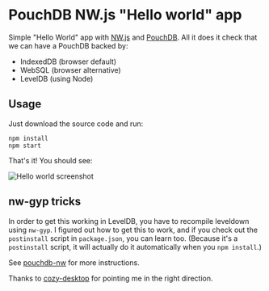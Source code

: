 PouchDB NW.js "Hello world" app
=======================

Simple "Hello World" app with [NW.js](https://github.com/rogerwang/node-webkit)
and [PouchDB](http://pouchdb.com). All it does it check that we can have a PouchDB backed by:

* IndexedDB (browser default)
* WebSQL (browser alternative)
* LevelDB (using Node)

Usage
-----

Just download the source code and run:

```
npm install
npm start
```

That's it! You should see:

![Hello world screenshot](https://raw.githubusercontent.com/nolanlawson/node-webkit-pouchdb-demo/master/screenshot.png)

nw-gyp tricks
-------

In order to get this working in LevelDB, you have to recompile leveldown using `nw-gyp`. I figured out how to get this to work,
and if you check out the `postinstall` script in `package.json`, you can learn too. (Because it's a `postinstall` script, it will actually do it automatically when you `npm install`.)

See [pouchdb-nw](https://github.com/nolanlawson/pouchdb-nw) for more instructions.

Thanks to [cozy-desktop](https://github.com/cozy-labs/cozy-desktop/blob/master/gulpfile.js)
for pointing me in the right direction.
